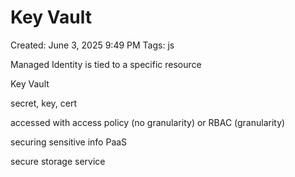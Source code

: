 # Key Vault

Created: June 3, 2025 9:49 PM
Tags: js

Managed Identity is tied to a specific resource

Key Vault

secret, key, cert

accessed with access policy (no granularity) or RBAC (granularity)

securing sensitive info PaaS

secure storage service
